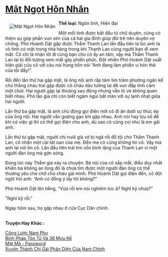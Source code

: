 <a href="https://utruyen.com/truyen/mat-ngot-hon-nhan/16849/" title="Mật Ngọt Hôn Nhân"><h1>Mật Ngọt Hôn Nhân</h1></a><div style="display:table"><img align="right" style="float: left; padding: 10px;" src="https://utruyen.com/images/story/200x260/mat-ngot-hon-nhan.jpg" alt="Mật Ngọt Hôn Nhân"><b>Thể loại: </b>Ngôn tình, Hiện đại<p></p>Một mối tình được bắt đầu từ chữ duyên, cũng có thêm sự góp phần vun vén của cả hai gia đình giúp đôi trẻ nên duyên vợ chồng. Phó Hoành Dật gặp được Thẩm Thanh Lan lần đầu tiên là lúc anh ta vô tình có mặt trong nhà hàng trong khi Thanh Lan cùng người bạn đi xem mắt. Cô chỉ là nhận lời đi cùng bạn cho cô ấy an tâm, vậy mà Thẩm Thanh Lan lại bị đối tượng xem mắt gây phiền phức. Đột nhiên Phó Hoành Dật xuất hiện giải cứu cô với câu nói hùng hồn nói “Anh đang làm phiền vị hôn thê của tôi đấy!”.<p></p>Rồi đến lần thứ hai gặp mặt, là ông nội anh rắp tâm tìm trăm phương ngàn kế cho thằng cháu trai gặp được cô cháu dâu tương lai để vun đắp tình cảm một chút. Hai người gặp lại thoáng xao động nhưng vẫn tỏ vẻ không quen biết nhau. Phó lão gia chỉ còn biết ngậm ngùi bất mãn với sự lạnh nhạt giữa hai người.<p></p>Lần thứ ba gặp mặt, là anh chủ động gọi điện mời cô đi ăn dưới sự thúc ép của ông nội. Hai người vẫn gượng gạo khi gặp nhau. Anh nói hay lưu số để khi có việc gì thì có thể gọi điện cho anh, dù sao cô cũng coi như là em gái anh.<p></p>Lần thứ tư gặp mặt, người chị nuôi giả vờ bị ngã rồi đổ tội cho Thẩm Thanh Lan, cô nhận một cái tát oan của mẹ. Đến mẹ cô cũng không tin cô. Vậy mà anh lại nói tin cô. Lần đầu tiên trái tim vốn bình lặng của Thanh Lan vì một người đàn ông mà gợn sóng.<p></p>Đúng lúc này Thẩm gia xảy ra chuyện. Bà nội của cô sắp mất, điều duy nhất khiến bà không an lòng đó là chưa tìm được một người đàn ông có thể thương yêu che chở cho cháu gái mình. Phó Hoành Dật gọi điện đến, cô đột ngột hỏi anh: “Anh có đồng ý lấy tôi không?”<p></p>Phó Hoành Dật lên tiếng, "Vừa rồi em nói nghiêm túc à? Nghĩ kỹ chưa?"<p></p>"Nghĩ kỹ rồi."<p></p>Ngày hôm sau, họ gặp nhau ở cửa Cục Dân chính.</div><p><br><b>Truyện Hay Khác :</b></p><a href="https://utruyen.com/truyen/cong-luoc-nam-phu/15986/" alt="Công Lược Nam Phụ">Công Lược Nam Phụ</a><br/><a href="https://github.com/quanluxury/ngontinhhot/tree/master/truyenhay/20465/" alt="Binh Pháp Tôn Tử Và 36 Mưu Kế">Binh Pháp Tôn Tử Và 36 Mưu Kế</a><br/><a href="https://github.com/quanluxury/ngontinhhot/tree/master/truyenhay/20537/" alt="Mật Mã - Password">Mật Mã - Password</a><br/><a href="https://github.com/quanluxury/ngontinhhot/tree/master/truyenhay/19134/" alt="Xuyên Thành Chị Gái Phản Diện Của Nam Chính">Xuyên Thành Chị Gái Phản Diện Của Nam Chính</a><br/>